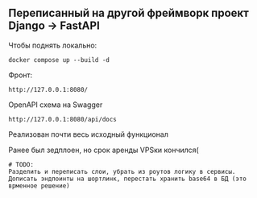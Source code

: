 ## Переписанный на другой фреймворк проект Django -> FastAPI

Чтобы поднять локально:

```
docker compose up --build -d
```

Фронт:
```
http://127.0.0.1:8080/
```
OpenAPI схема на Swagger
```
http://127.0.0.1:8080/api/docs
```


Реализован почти весь исходный функционал

Ранее был зедплоен, но срок аренды VPSки кончился(

```
# TODO:
Разделить и переписать слои, убрать из роутов логику в сервисы.
Дописать эндпоинты на шортлинк, перестать хранить base64 в БД (это врменное решение)
```
